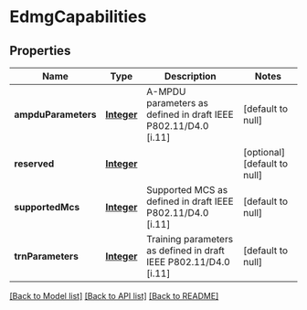 # EdmgCapabilities
## Properties

Name | Type | Description | Notes
------------ | ------------- | ------------- | -------------
**ampduParameters** | [**Integer**](integer.md) | A-MPDU parameters as defined in draft IEEE P802.11/D4.0 [i.11] | [default to null]
**reserved** | [**Integer**](integer.md) |  | [optional] [default to null]
**supportedMcs** | [**Integer**](integer.md) | Supported MCS as defined in draft IEEE P802.11/D4.0 [i.11] | [default to null]
**trnParameters** | [**Integer**](integer.md) | Training parameters as defined in draft IEEE P802.11/D4.0 [i.11] | [default to null]

[[Back to Model list]](../README.md#documentation-for-models) [[Back to API list]](../README.md#documentation-for-api-endpoints) [[Back to README]](../README.md)

